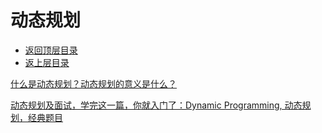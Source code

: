 # 动态规划

- [返回顶层目录](../../../../README.md)
- [返上层目录](../algorithms.md)



[什么是动态规划？动态规划的意义是什么？](https://www.zhihu.com/question/23995189/answer/305426560)

[动态规划及面试，学完这一篇，你就入门了：Dynamic Programming, 动态规划，经典题目](https://zhuanlan.zhihu.com/p/89391817)

